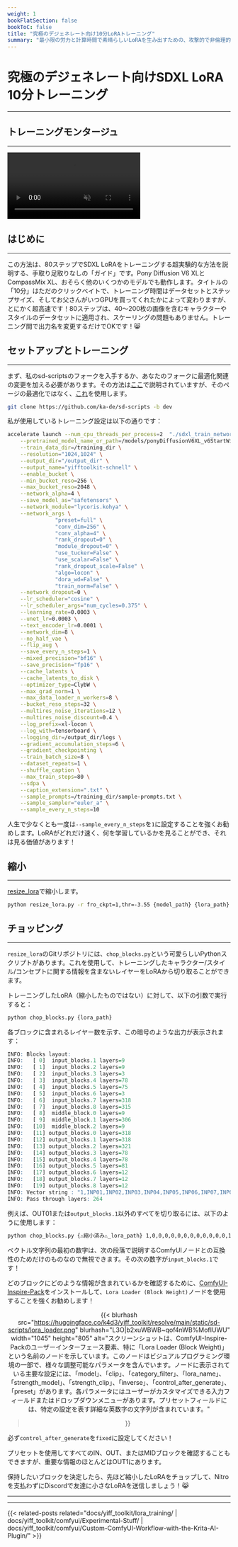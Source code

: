 ```yaml
---
weight: 1
bookFlatSection: false
bookToC: false
title: "究極のデジェネレート向け10分LoRAトレーニング"
summary: "最小限の労力と計算時間で素晴らしいLoRAを生み出すための、攻撃的で非倫理的で偏った指南書。"
---
```


<!--markdownlint-disable MD025 MD033 MD034 -->

# 究極のデジェネレート向けSDXL LoRA 10分トレーニング

---

## トレーニングモンタージュ

---

<div class="video-container">
  <video autoplay loop muted playsinline>
    <source src="https://huggingface.co/k4d3/yiff_toolkit/resolve/main/static/sd-scripts/blaidd_training.mp4" type="video/mp4">
    お使いのブラウザはビデオタグをサポートしていません。
  </video>
</div>

## はじめに

---

この方法は、80ステップでSDXL LoRAをトレーニングする超実験的な方法を説明する、手取り足取りなしの「ガイド」です。Pony Diffusion V6 XLとCompassMix XL、おそらく他のいくつかのモデルでも動作します。タイトルの「10分」はただのクリックベイトで、トレーニング時間はデータセットとステップサイズ、そしてお父さんがいつGPUを買ってくれたかによって変わりますが、とにかく超高速です！80ステップは、40〜200枚の画像を含むキャラクターやスタイルのデータセットに適用され、スケーリングの問題もありません。トレーニング間で出力名を変更するだけでOKです！😸

## セットアップとトレーニング

---

まず、私のsd-scriptsのフォークを入手するか、あなたのフォークに最適化関連の変更を加える必要があります。その方法は[ここ](/docs/yiff_toolkit/lora_training_guide/Add-Custom-Optimizers/)で説明されていますが、そのページの最適化ではなく、[これ](https://raw.githubusercontent.com/ka-de/sd-scripts/lodew/library/optimizers/clybius.py)を使用します。

```bash
git clone https://github.com/ka-de/sd-scripts -b dev
```

私が使用しているトレーニング設定は以下の通りです：

```bash
accelerate launch --num_cpu_threads_per_process=2  "./sdxl_train_network.py" \
    --pretrained_model_name_or_path=/models/ponyDiffusionV6XL_v6StartWithThisOne.safetensors \
    --train_data_dir=/training_dir \
    --resolution="1024,1024" \
    --output_dir="/output_dir" \
    --output_name="yifftoolkit-schnell" \
    --enable_bucket \
    --min_bucket_reso=256 \
    --max_bucket_reso=2048 \
    --network_alpha=4 \
    --save_model_as="safetensors" \
    --network_module="lycoris.kohya" \
    --network_args \
               "preset=full" \
               "conv_dim=256" \
               "conv_alpha=4" \
               "rank_dropout=0" \
               "module_dropout=0" \
               "use_tucker=False" \
               "use_scalar=False" \
               "rank_dropout_scale=False" \
               "algo=locon" \
               "dora_wd=False" \
               "train_norm=False" \
    --network_dropout=0 \
    --lr_scheduler="cosine" \
    --lr_scheduler_args="num_cycles=0.375" \
    --learning_rate=0.0003 \
    --unet_lr=0.0003 \
    --text_encoder_lr=0.0001 \
    --network_dim=8 \
    --no_half_vae \
    --flip_aug \
    --save_every_n_steps=1 \
    --mixed_precision="bf16" \
    --save_precision="fp16" \
    --cache_latents \
    --cache_latents_to_disk \
    --optimizer_type=ClybW \
    --max_grad_norm=1 \
    --max_data_loader_n_workers=8 \
    --bucket_reso_steps=32 \
    --multires_noise_iterations=12 \
    --multires_noise_discount=0.4 \
    --log_prefix=xl-locon \
    --log_with=tensorboard \
    --logging_dir=/output_dir/logs \
    --gradient_accumulation_steps=6 \
    --gradient_checkpointing \
    --train_batch_size=8 \
    --dataset_repeats=1 \
    --shuffle_caption \
    --max_train_steps=80 \
    --sdpa \
    --caption_extension=".txt" \
    --sample_prompts=/training_dir/sample-prompts.txt \
    --sample_sampler="euler_a" \
    --sample_every_n_steps=10
```

人生で少なくとも一度は`--sample_every_n_steps`を`1`に設定することを強くお勧めします。LoRAがどれだけ速く、何を学習しているかを見ることができ、それは見る価値があります！

## 縮小

---

[resize_lora](https://github.com/elias-gaeros/resize_lora)で縮小します。

```bash
python resize_lora.py -r fro_ckpt=1,thr=-3.55 {model_path} {lora_path}
```

## チョッピング

---

`resize_lora`のGitリポジトリには、`chop_blocks.py`という可愛らしいPythonスクリプトがあります。これを使用して、トレーニングしたキャラクター/スタイル/コンセプトに関する情報を含まないレイヤーをLoRAから切り取ることができます。

トレーニングしたLoRA（縮小したものではない）に対して、以下の引数で実行すると：

```bash
python chop_blocks.py {lora_path} 
```

各ブロックに含まれるレイヤー数を示す、この暗号のような出力が表示されます：

```r
INFO: Blocks layout:
INFO:   [ 0]  input_blocks.1 layers=9
INFO:   [ 1]  input_blocks.2 layers=9
INFO:   [ 2]  input_blocks.3 layers=3
INFO:   [ 3]  input_blocks.4 layers=78
INFO:   [ 4]  input_blocks.5 layers=75
INFO:   [ 5]  input_blocks.6 layers=3
INFO:   [ 6]  input_blocks.7 layers=318
INFO:   [ 7]  input_blocks.8 layers=315
INFO:   [ 8]  middle_block.0 layers=9
INFO:   [ 9]  middle_block.1 layers=306
INFO:   [10]  middle_block.2 layers=9
INFO:   [11] output_blocks.0 layers=318
INFO:   [12] output_blocks.1 layers=318
INFO:   [13] output_blocks.2 layers=321
INFO:   [14] output_blocks.3 layers=78
INFO:   [15] output_blocks.4 layers=78
INFO:   [16] output_blocks.5 layers=81
INFO:   [17] output_blocks.6 layers=12
INFO:   [18] output_blocks.7 layers=12
INFO:   [19] output_blocks.8 layers=12
INFO: Vector string : "1,INP01,INP02,INP03,INP04,INP05,INP06,INP07,INP08,MID00,MID01,MID02,OUT00,OUT01,OUT02,OUT03,OUT04,OUT05,OUT06,OUT07,OUT08"
INFO: Pass through layers: 264
```

例えば、OUT01または`output_blocks.1`以外のすべてを切り取るには、以下のように使用します：

```bash
python chop_blocks.py {⚠️縮小済み⚠️_lora_path} 1,0,0,0,0,0,0,0,0,0,0,0,0,1,0,0,0,0,0,0,0
```

ベクトル文字列の最初の数字は、次の段落で説明するComfyUIノードとの互換性のためだけのものなので無視できます。その次の数字が`input_blocks.1`です！

どのブロックにどのような情報が含まれているかを確認するために、[ComfyUI-Inspire-Pack](https://github.com/ltdrdata/ComfyUI-Inspire-Pack)をインストールして、`Lora Loader (Block Weight)`ノードを使用することを強くお勧めします！

<div style="text-align: center;">

{{< blurhash
    src="https://huggingface.co/k4d3/yiff_toolkit/resolve/main/static/sd-scripts/lora_loader.png"
    blurhash="L3O|b2xuWBWB~qof4nWB%MofIUWU"
    width="1045"
    height="805"
    alt="スクリーンショットは、ComfyUI-Inspire-Packのユーザーインターフェース要素、特に「Lora Loader (Block Weight)」という名前のノードを示しています。このノードはビジュアルプログラミング環境の一部で、様々な調整可能なパラメータを含んでいます。ノードに表示されている主要な設定には、「model」、「clip」、「category_filter」、「lora_name」、「strength_model」、「strength_clip」、「inverse」、「control_after_generate」、「preset」があります。各パラメータにはユーザーがカスタマイズできる入力フィールドまたはドロップダウンメニューがあります。プリセットフィールドには、特定の設定を表す詳細な英数字の文字列が含まれています。"
>}}

</div>

必ず`control_after_generate`を`fixed`に設定してください！

プリセットを使用してすべてのIN、OUT、またはMIDブロックを確認することもできますが、重要な情報のほとんどはOUT1にあります。<!-- ⚠️ TODO: もっとLoRAをトレーニングする必要があります -->

保持したいブロックを決定したら、先ほど縮小したLoRAをチョップして、Nitroを支払わずにDiscordで友達に小さなLoRAを送信しましょう！😹

---

---

{{< related-posts related="docs/yiff_toolkit/lora_training/ | docs/yiff_toolkit/comfyui/Experimental-Stuff/ | docs/yiff_toolkit/comfyui/Custom-ComfyUI-Workflow-with-the-Krita-AI-Plugin/" >}}
